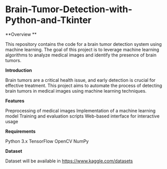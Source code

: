 # Brain-Tumor-Detection-with-Python-and-Tkinter


**Overview **

This repository contains the code for a brain tumor detection system using machine learning. The goal of this project is to leverage machine learning algorithms to analyze medical images and identify the presence of brain tumors.

**Introduction** 

Brain tumors are a critical health issue, and early detection is crucial for effective treatment. This project aims to automate the process of detecting brain tumors in medical images using machine learning techniques.

**Features** 

Preprocessing of medical images 
Implementation of a machine learning model 
Training and evaluation scripts 
Web-based interface for interactive usage

**Requirements** 

Python 3.x 
TensorFlow 
OpenCV 
NumPy

**Dataset**

Dataset will be available in https://www.kaggle.com/datasets
